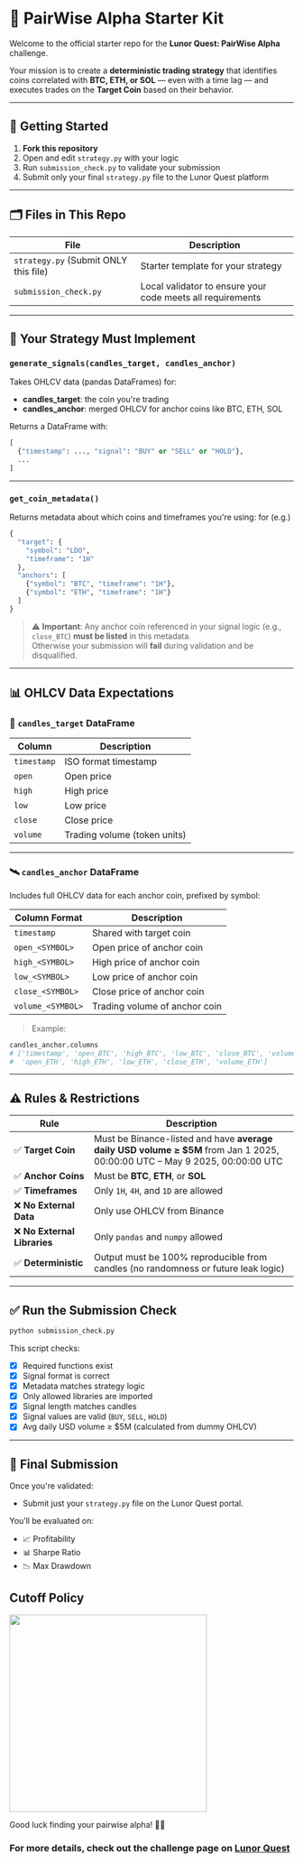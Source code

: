 # 🧠 PairWise Alpha Starter Kit

Welcome to the official starter repo for the **Lunor Quest: PairWise Alpha** challenge.

Your mission is to create a **deterministic trading strategy** that identifies coins correlated with **BTC, ETH, or SOL** — even with a time lag — and executes trades on the **Target Coin** based on their behavior.

---

## 🚀 Getting Started

1. **Fork this repository**
2. Open and edit `strategy.py` with your logic
3. Run `submission_check.py` to validate your submission
4. Submit only your final `strategy.py` file to the Lunor Quest platform

---

## 🗂️ Files in This Repo

| File                  | Description |
|-----------------------|-------------|
| `strategy.py` (Submit ONLY this file) | Starter template for your strategy |
| `submission_check.py`  | Local validator to ensure your code meets all requirements |


---

## 🧪 Your Strategy Must Implement

### `generate_signals(candles_target, candles_anchor)`

Takes OHLCV data (pandas DataFrames) for:
- **candles_target**: the coin you're trading
- **candles_anchor**: merged OHLCV for anchor coins like BTC, ETH, SOL

Returns a DataFrame with:
```python
[
  {"timestamp": ..., "signal": "BUY" or "SELL" or "HOLD"},
  ...
]
```

---

### `get_coin_metadata()`

Returns metadata about which coins and timeframes you're using:
for (e.g.)

```python
{
  "target": {
    "symbol": "LDO",
    "timeframe": "1H"
  },
  "anchors": [
    {"symbol": "BTC", "timeframe": "1H"},
    {"symbol": "ETH", "timeframe": "1H"}
  ]
}
```

> ⚠️ **Important**: Any anchor coin referenced in your signal logic (e.g., `close_BTC`) **must be listed** in this metadata.  
> Otherwise your submission will **fail** during validation and be disqualified.

---

## 📊 OHLCV Data Expectations

### 🎯 `candles_target` DataFrame

| Column     | Description           |
|------------|-----------------------|
| `timestamp`| ISO format timestamp  |
| `open`     | Open price            |
| `high`     | High price            |
| `low`      | Low price             |
| `close`    | Close price           |
| `volume`   | Trading volume (token units) |

---

### 🛰️ `candles_anchor` DataFrame

Includes full OHLCV data for each anchor coin, prefixed by symbol:

| Column Format        | Description                         |
|----------------------|-------------------------------------|
| `timestamp`          | Shared with target coin             |
| `open_<SYMBOL>`      | Open price of anchor coin           |
| `high_<SYMBOL>`      | High price of anchor coin           |
| `low_<SYMBOL>`       | Low price of anchor coin            |
| `close_<SYMBOL>`     | Close price of anchor coin          |
| `volume_<SYMBOL>`    | Trading volume of anchor coin       |

> Example:
```python
candles_anchor.columns
# ['timestamp', 'open_BTC', 'high_BTC', 'low_BTC', 'close_BTC', 'volume_BTC',
#  'open_ETH', 'high_ETH', 'low_ETH', 'close_ETH', 'volume_ETH']
```

---

## ⚠️ Rules & Restrictions

| Rule | Description |
|------|-------------|
| ✅ **Target Coin** | Must be Binance-listed and have **average daily USD volume ≥ $5M** from Jan 1 2025, 00:00:00 UTC – May 9 2025, 00:00:00 UTC  |
| ✅ **Anchor Coins** | Must be **BTC**, **ETH**, or **SOL** |
| ✅ **Timeframes** | Only `1H`, `4H`, and `1D` are allowed |
| ❌ **No External Data** | Only use OHLCV from Binance |
| ❌ **No External Libraries** | Only `pandas` and `numpy` allowed |
| ✅ **Deterministic** | Output must be 100% reproducible from candles (no randomness or future leak logic) |

---

## ✅ Run the Submission Check

```bash
python submission_check.py
```

This script checks:
- [x] Required functions exist
- [x] Signal format is correct
- [x] Metadata matches strategy logic
- [x] Only allowed libraries are imported
- [x] Signal length matches candles
- [x] Signal values are valid (`BUY`, `SELL`, `HOLD`)
- [x] Avg daily USD volume ≥ $5M (calculated from dummy OHLCV)

---

## 🏁 Final Submission

Once you're validated:
- Submit just your `strategy.py` file on the Lunor Quest portal.

You’ll be evaluated on:
- 📈 Profitability
- 📊 Sharpe Ratio
- 📉 Max Drawdown

## Cutoff Policy 

<img src="https://github.com/user-attachments/assets/07c6d25e-7c2e-425d-ab60-725888ee696e" width="350">

Good luck finding your pairwise alpha! 🧠🚀



### For more details, check out the challenge page on [Lunor Quest](https://app.lunor.quest)
